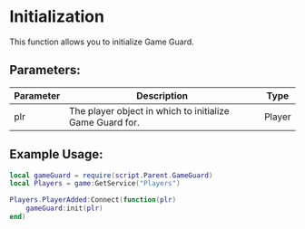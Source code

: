 # Initialization
This function allows you to initialize Game Guard.

## Parameters:

| Parameter | Description                                              | Type   |
|-----------|----------------------------------------------------------|--------|
| plr       | The player object in which to initialize Game Guard for. | Player |

## Example Usage:

```lua
local gameGuard = require(script.Parent.GameGuard)
local Players = game:GetService("Players")

Players.PlayerAdded:Connect(function(plr)
    gameGuard:init(plr)
end)
```